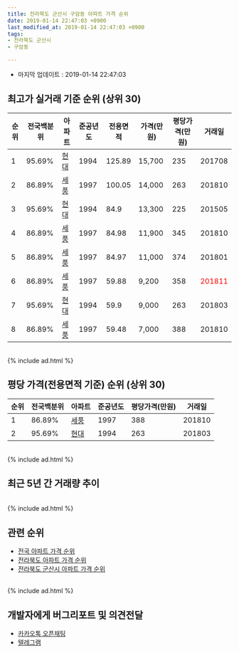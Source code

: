 ```yaml
---
title: 전라북도 군산시 구암동 아파트 가격 순위
date: 2019-01-14 22:47:03 +0900
last_modified_at: 2019-01-14 22:47:03 +0900
tags:
- 전라북도 군산시
- 구암동

---
```


* 마지막 업데이트 : 2019-01-14 22:47:03

## 최고가 실거래 기준 순위 (상위 30)


|순위|전국백분위|아파트|준공년도|전용면적|가격(만원)|평당가격(만원)|거래일|
|---|---|---|---|---|---|---|---|
|1|95.69%|[현대](https://search.naver.com/search.naver?query=%EC%A0%84%EB%9D%BC%EB%B6%81%EB%8F%84+%EA%B5%B0%EC%82%B0%EC%8B%9C+%EA%B5%AC%EC%95%94%EB%8F%99+%ED%98%84%EB%8C%80)|1994|125.89|15,700|235|201708|
|2|86.89%|[세풍](https://search.naver.com/search.naver?query=%EC%A0%84%EB%9D%BC%EB%B6%81%EB%8F%84+%EA%B5%B0%EC%82%B0%EC%8B%9C+%EA%B5%AC%EC%95%94%EB%8F%99+%EC%84%B8%ED%92%8D)|1997|100.05|14,000|263|201810|
|3|95.69%|[현대](https://search.naver.com/search.naver?query=%EC%A0%84%EB%9D%BC%EB%B6%81%EB%8F%84+%EA%B5%B0%EC%82%B0%EC%8B%9C+%EA%B5%AC%EC%95%94%EB%8F%99+%ED%98%84%EB%8C%80)|1994|84.9|13,300|225|201505|
|4|86.89%|[세풍](https://search.naver.com/search.naver?query=%EC%A0%84%EB%9D%BC%EB%B6%81%EB%8F%84+%EA%B5%B0%EC%82%B0%EC%8B%9C+%EA%B5%AC%EC%95%94%EB%8F%99+%EC%84%B8%ED%92%8D)|1997|84.98|11,900|345|201810|
|5|86.89%|[세풍](https://search.naver.com/search.naver?query=%EC%A0%84%EB%9D%BC%EB%B6%81%EB%8F%84+%EA%B5%B0%EC%82%B0%EC%8B%9C+%EA%B5%AC%EC%95%94%EB%8F%99+%EC%84%B8%ED%92%8D)|1997|84.97|11,000|374|201801|
|6|86.89%|[세풍](https://search.naver.com/search.naver?query=%EC%A0%84%EB%9D%BC%EB%B6%81%EB%8F%84+%EA%B5%B0%EC%82%B0%EC%8B%9C+%EA%B5%AC%EC%95%94%EB%8F%99+%EC%84%B8%ED%92%8D)|1997|59.88|9,200|358|<span style="color:red">201811</span>|
|7|95.69%|[현대](https://search.naver.com/search.naver?query=%EC%A0%84%EB%9D%BC%EB%B6%81%EB%8F%84+%EA%B5%B0%EC%82%B0%EC%8B%9C+%EA%B5%AC%EC%95%94%EB%8F%99+%ED%98%84%EB%8C%80)|1994|59.9|9,000|263|201803|
|8|86.89%|[세풍](https://search.naver.com/search.naver?query=%EC%A0%84%EB%9D%BC%EB%B6%81%EB%8F%84+%EA%B5%B0%EC%82%B0%EC%8B%9C+%EA%B5%AC%EC%95%94%EB%8F%99+%EC%84%B8%ED%92%8D)|1997|59.48|7,000|388|201810|


<br>
{% include ad.html %}
<br>

## 평당 가격(전용면적 기준) 순위 (상위 30)


|순위|전국백분위|아파트|준공년도|평당가격(만원)|거래일|
|---|---|---|---|---|---|
|1|86.89%|[세풍](https://search.naver.com/search.naver?query=%EC%A0%84%EB%9D%BC%EB%B6%81%EB%8F%84+%EA%B5%B0%EC%82%B0%EC%8B%9C+%EA%B5%AC%EC%95%94%EB%8F%99+%EC%84%B8%ED%92%8D)|1997|388|201810|
|2|95.69%|[현대](https://search.naver.com/search.naver?query=%EC%A0%84%EB%9D%BC%EB%B6%81%EB%8F%84+%EA%B5%B0%EC%82%B0%EC%8B%9C+%EA%B5%AC%EC%95%94%EB%8F%99+%ED%98%84%EB%8C%80)|1994|263|201803|


<br>
{% include ad.html %}
<br>

## 최근 5년 간 거래량 추이


<div style="width:100%;">
    <canvas id="deal_progress" height="250"></canvas>
</div>

<script>
new Chart(document.getElementById("deal_progress"), {
    type: 'line',
    data: {
        labels: ['201401','201402','201403','201404','201405','201406','201407','201408','201409','201410','201411','201412','201501','201502','201503','201504','201505','201506','201507','201508','201509','201510','201511','201512','201601','201602','201603','201604','201605','201606','201607','201608','201609','201610','201611','201612','201701','201702','201703','201704','201705','201706','201707','201708','201709','201710','201711','201712','201801','201802','201803','201804','201805','201806','201807','201808','201809','201810','201811','201812','201901'],
        datasets: [{
            label: '실거래 수',
            pointRadius: 1,
            data: [5, 3, 4, 6, 4, 1, 3, 8, 6, 7, 3, 3, 6, 6, 12, 6, 8, 3, 9, 4, 2, 2, 8, 4, 2, 5, 6, 7, 4, 1, 3, 2, 3, 10, 7, 5, 2, 3, 8, 5, 5, 2, 6, 6, 4, 4, 5, 1, 6, 1, 9, 5, 3, 3, 4, 7, 6, 8, 7, 3, 3],
            borderColor: "rgba(255, 201, 14, 1)",
            backgroundColor: "rgba(255, 201, 14, 0.5)",
            fill: true,
        }]
    },
    options: {
        responsive: true,
        title: {
            display: true,
            text: '5년간 거래량 추이'
        },
        tooltips: {
            mode: 'index',
            intersect: false,
        },
        hover: {
            mode: 'nearest',
            intersect: true
        },
        scales: {
            xAxes: [{
                display: true,
                scaleLabel: {
                    display: true,
                    labelString: '년/월'
                }
            }],
            yAxes: [{
                display: true,
                ticks: {
                    suggestedMin: 0,
                },
                scaleLabel: {
                    display: true,
                    labelString: '실거래 수'
                }
            }]
        }
    }
});

</script>


<br>
{% include ad.html %}
<br>

## 관련 순위

- [전국 아파트 가격 순위](https://inasie.github.io/apt-ranking/전국)
- [전라북도 아파트 가격 순위](https://inasie.github.io/apt-ranking/전라북도)
- [전라북도 군산시 아파트 가격 순위](https://inasie.github.io/apt-ranking/전라북도-군산시)


<br>
{% include ad.html %}
<br>

## 개발자에게 버그리포트 및 의견전달

- [카카오톡 오픈채팅](https://open.kakao.com/o/gLJUAP4)
- [텔레그램](https://t.me/inasie)

